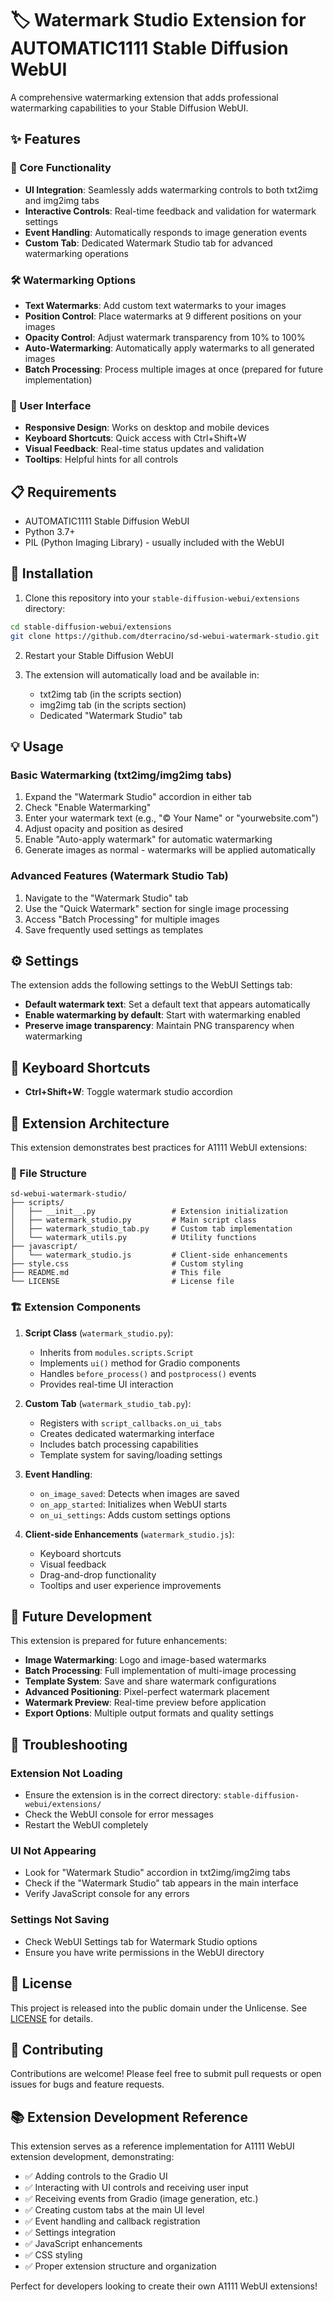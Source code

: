 # 🏷️ Watermark Studio Extension for AUTOMATIC1111 Stable Diffusion WebUI

A comprehensive watermarking extension that adds professional watermarking capabilities to your Stable Diffusion WebUI.

## ✨ Features

### 🎯 Core Functionality
- **UI Integration**: Seamlessly adds watermarking controls to both txt2img and img2img tabs
- **Interactive Controls**: Real-time feedback and validation for watermark settings
- **Event Handling**: Automatically responds to image generation events
- **Custom Tab**: Dedicated Watermark Studio tab for advanced watermarking operations

### 🛠️ Watermarking Options
- **Text Watermarks**: Add custom text watermarks to your images
- **Position Control**: Place watermarks at 9 different positions on your images
- **Opacity Control**: Adjust watermark transparency from 10% to 100%
- **Auto-Watermarking**: Automatically apply watermarks to all generated images
- **Batch Processing**: Process multiple images at once (prepared for future implementation)

### 🎨 User Interface
- **Responsive Design**: Works on desktop and mobile devices
- **Keyboard Shortcuts**: Quick access with Ctrl+Shift+W
- **Visual Feedback**: Real-time status updates and validation
- **Tooltips**: Helpful hints for all controls

## 📋 Requirements

- AUTOMATIC1111 Stable Diffusion WebUI
- Python 3.7+
- PIL (Python Imaging Library) - usually included with the WebUI

## 🚀 Installation

1. Clone this repository into your `stable-diffusion-webui/extensions` directory:
```bash
cd stable-diffusion-webui/extensions
git clone https://github.com/dterracino/sd-webui-watermark-studio.git
```

2. Restart your Stable Diffusion WebUI

3. The extension will automatically load and be available in:
   - txt2img tab (in the scripts section)
   - img2img tab (in the scripts section) 
   - Dedicated "Watermark Studio" tab

## 💡 Usage

### Basic Watermarking (txt2img/img2img tabs)

1. Expand the "Watermark Studio" accordion in either tab
2. Check "Enable Watermarking"
3. Enter your watermark text (e.g., "© Your Name" or "yourwebsite.com")
4. Adjust opacity and position as desired
5. Enable "Auto-apply watermark" for automatic watermarking
6. Generate images as normal - watermarks will be applied automatically

### Advanced Features (Watermark Studio Tab)

1. Navigate to the "Watermark Studio" tab
2. Use the "Quick Watermark" section for single image processing
3. Access "Batch Processing" for multiple images
4. Save frequently used settings as templates

## ⚙️ Settings

The extension adds the following settings to the WebUI Settings tab:

- **Default watermark text**: Set a default text that appears automatically
- **Enable watermarking by default**: Start with watermarking enabled
- **Preserve image transparency**: Maintain PNG transparency when watermarking

## 🎹 Keyboard Shortcuts

- **Ctrl+Shift+W**: Toggle watermark studio accordion

## 🔧 Extension Architecture

This extension demonstrates best practices for A1111 WebUI extensions:

### 📁 File Structure
```
sd-webui-watermark-studio/
├── scripts/
│   ├── __init__.py                 # Extension initialization
│   ├── watermark_studio.py         # Main script class
│   ├── watermark_studio_tab.py     # Custom tab implementation
│   └── watermark_utils.py          # Utility functions
├── javascript/
│   └── watermark_studio.js         # Client-side enhancements
├── style.css                       # Custom styling
├── README.md                       # This file
└── LICENSE                         # License file
```

### 🏗️ Extension Components

1. **Script Class** (`watermark_studio.py`):
   - Inherits from `modules.scripts.Script`
   - Implements `ui()` method for Gradio components
   - Handles `before_process()` and `postprocess()` events
   - Provides real-time UI interaction

2. **Custom Tab** (`watermark_studio_tab.py`):
   - Registers with `script_callbacks.on_ui_tabs`
   - Creates dedicated watermarking interface
   - Includes batch processing capabilities
   - Template system for saving/loading settings

3. **Event Handling**:
   - `on_image_saved`: Detects when images are saved
   - `on_app_started`: Initializes when WebUI starts
   - `on_ui_settings`: Adds custom settings options

4. **Client-side Enhancements** (`watermark_studio.js`):
   - Keyboard shortcuts
   - Visual feedback
   - Drag-and-drop functionality
   - Tooltips and user experience improvements

## 🔮 Future Development

This extension is prepared for future enhancements:

- **Image Watermarking**: Logo and image-based watermarks
- **Batch Processing**: Full implementation of multi-image processing
- **Template System**: Save and share watermark configurations
- **Advanced Positioning**: Pixel-perfect watermark placement
- **Watermark Preview**: Real-time preview before application
- **Export Options**: Multiple output formats and quality settings

## 🐛 Troubleshooting

### Extension Not Loading
- Ensure the extension is in the correct directory: `stable-diffusion-webui/extensions/`
- Check the WebUI console for error messages
- Restart the WebUI completely

### UI Not Appearing
- Look for "Watermark Studio" accordion in txt2img/img2img tabs
- Check if the "Watermark Studio" tab appears in the main interface
- Verify JavaScript console for any errors

### Settings Not Saving
- Check WebUI Settings tab for Watermark Studio options
- Ensure you have write permissions in the WebUI directory

## 📄 License

This project is released into the public domain under the Unlicense. See [LICENSE](LICENSE) for details.

## 🤝 Contributing

Contributions are welcome! Please feel free to submit pull requests or open issues for bugs and feature requests.

## 📚 Extension Development Reference

This extension serves as a reference implementation for A1111 WebUI extension development, demonstrating:

- ✅ Adding controls to the Gradio UI
- ✅ Interacting with UI controls and receiving user input
- ✅ Receiving events from Gradio (image generation, etc.)
- ✅ Creating custom tabs at the main UI level
- ✅ Event handling and callback registration
- ✅ Settings integration
- ✅ JavaScript enhancements
- ✅ CSS styling
- ✅ Proper extension structure and organization

Perfect for developers looking to create their own A1111 WebUI extensions!